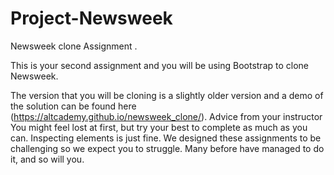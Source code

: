 # Project-Newsweek
 Newsweek clone Assignment .
 
This is your second assignment and you will be using Bootstrap to clone Newsweek.

The version that you will be cloning is a slightly older version and a demo of the solution can be found here (https://altcademy.github.io/newsweek_clone/).
Advice from your instructor
You might feel lost at first, but try your best to complete as much as you can. Inspecting elements is just fine. We designed these assignments to be challenging so we expect you to struggle. Many before have managed to do it, and so will you.

